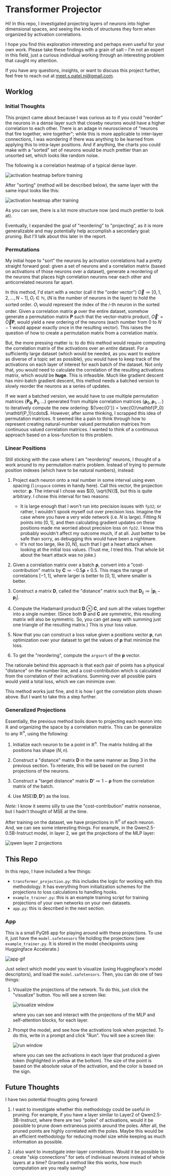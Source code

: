 # Transformer Projector

Hi! In this repo, I investigated projecting layers of neurons into higher dimensional spaces, and seeing the kinds of structures they form when organized by activation correlations.

I hope you find this exploration interesting and perhaps even useful for your own work. Please take these findings with a grain of salt – I'm not an expert in this field, just a curious individual working through an interesting problem that caught my attention.

If you have any questions, insights, or want to discuss this project further, feel free to reach out at [meet.s.patel.nj@gmail.com](mailto:meet.s.patel.nj@gmail.com).

## Worklog

### Initial Thoughts

This project came about because I was curious as to if you could "reorder" the neurons in a dense layer such that closeby neurons would have a higher correlation to each other. There is an adage in neuroscience of "neurons that fire together, wire together"; while this is more applicable to inter-layer connections, I was wondering if there was anything to be learned from applying this to intra-layer positions. And if anything, the charts you could make with a "sorted" set of neurons would be much prettier than an unsorted set, which looks like random noise.

The following is a correlation heatmap of a typical dense layer.

![activation heatmap before training](images/activation_heatmap_before.png)

After "sorting" (method will be described below), the same layer with the same input looks like this:

![activation heatmap after training](images/activation_heatmap_after.png)

As you can see, there is a lot more structure now (and much prettier to look at).

Eventually, I expanded the goal of "reordering" to "projecting", as it is more generalizable and may potentially help accomplish a secondary goal: pruning. But I'll talk about this later in the report.

### Permutations

My initial hope to "sort" the neurons by activation correlations had a pretty straight forward goal: given a set of neurons and a correlation matrix (based on activations of those neurons over a dataset), generate a reordering of the neurons that places high correlation neurons near each other and anticorrelated neurons far apart.

In this method, I'd start with a vector (call it the "order vector") $\vec{O} \coloneqq [0, 1, 2, ..., N-1], O_i \in \mathbb{N}$, ($N$ is the number of neurons in the layer) to hold the sorted order. $O_i$ would represent the index of the $i$-th neuron in the sorted order. Given a correlation matrix $\pmb{\rho}$ over the entire dataset, somehow generate a permutation matrix $\mathbf{P}$ such that the vector-matrix product, $\vec{O}' = \vec{O}\mathbf{P}$, would yield a new ordering of the neurons (each number from $0$ to $N-1$ would appear exactly once in the resulting vector). This raises the question of how to create a permutation matrix from a correlation matrix.

But, the more pressing matter is: to do this method would require computing the correlation matrix of the activations over an *entire* dataset. For a sufficiently large dataset (which would be needed, as you want to explore as diverse of a topic set as possible), you would have to keep track of the activations on each layer of interest for each batch of the dataset. Not only that, you would need to calculate the correlation of the resulting activations matrix, which would be **huge**. This is infeasible. Much like gradient descent has mini-batch gradient descent, this method needs a batched version to slowly reorder the neurons as a series of updates.

If we want a batched version, we would have to use multiple permutation matrices $\{\mathbf{P_0}, \mathbf{P_1}, \dots\}$ generated from multiple correlation matrices $\{\pmb{\rho}_0, \pmb{\rho}_1, \dots\}$ to iteratively compute the new ordering: ${\vec{O'}} = \vec{O}\mathbf{P_0} \mathbf{P_1}\cdots$. However, after some thinking, I scrapped this idea of permutation matrices. It seemed like a pain to think through how to represent creating natural-number valued permutation matrices from continuous valued correlation matrices. I wanted to think of a continuous approach based on a loss-function to this problem.

### Linear Positions

Still sticking with the case where I am "reordering" neurons, I thought of a work around to my permutation matrix problem. Instead of trying to permute position indexes (which have to be natural numbers), instead:

1. Project each neuron onto a real number in some interval using even spacing (`linspace` comes in handy here). Call this vector, the projection vector: $\mathbf{p}$. The interval I chose was $[0, \sqrt{N}]$, but this is quite arbitrary. I chose this interval for two reasons:
    - It is large enough that I won't run into precision issues with `fp32`; or rather, I wouldn't spook myself out over precision loss. Imagine the case where you have a very wide network (i.e. $N$ is large). Fitting $N$ points into $[0, 1]$, and then calculating gradient updates on these positions made me worried about precision loss on `fp32`. I know this probably wouldn't affect my outcome much, if at all. Just better to be safe than sorry, as debugging this would have been a nightmare.
    - It's not too large, like $[0, N]$, such that I get a heart attack when looking at the initial loss values. (Trust me, I tried this. That whole bit about the heart attack was no joke.)

2. Given a correlation matrix over a batch $\pmb{\rho}$, convert into a "cost-contribution" matrix by $\mathbf{C} \coloneqq -0.5 \pmb{\rho} + 0.5$. This maps the range of correlations $[-1, 1]$, where larger is better to $[0, 1]$, where smaller is better.

3. Construct a matrix $\mathbf{D}$, called the "distance" matrix such that $\mathbf{D}_{ij} \coloneqq | \mathbf{p}_i - \mathbf{p}_j |$.
4. Compute the Hadamard product $\mathbf{D} \otimes \mathbf{C}$, and sum all the values together into a single number. (Since both $\mathbf{D}$ and $\mathbf{C}$ are symmetric, this resulting matrix will also be symmetric. So, you can get away with summing just one triangle of the resulting matrix.) This is your loss value.
5. Now that you can construct a loss value given a positions vector $\mathbf{p}$, run optimization over your dataset to get the values of $\mathbf{p}$ that minimize the loss.
6. To get the "reordering", compute the `argsort` of the $\mathbf{p}$ vector.

The rationale behind this approach is that each pair of points has a physical "distance" on the number line, and a cost-contribution which is calculated from the correlation of their activations. Summing over all possible pairs would yield a total loss, which we can minimize over.

This method works just fine, and it is how I got the correlation plots shown above. But I want to take this a step further.

### Generalized Projections

Essentially, the previous method boils down to projecting each neuron into $\mathbb{R}$ and organizing the space by a correlation matrix. This can be generalize to any $\mathbb{R}^n$, using the following:

1. Initialize each neuron to be a point in $\mathbb{R}^n$. The matrix holding all the positions has shape $(N, n)$.

2. Construct a "distance" matrix $\mathbf{D}$ in the same manner as Step 3 in the previous section. To reiterate, this will be based on the current projections of the neurons.

3. Construct a "target distance" matrix $\mathbf{D'} \coloneqq 1 - \pmb{\rho}$ from the correlation matrix of the batch.

4. Use $\text{MSE}(\mathbf{D}, \mathbf{D'})$ as the loss.

*Note:* I know it seems silly to use the "cost-contribution" matrix nonsense, but I hadn't thought of MSE at the time.

After training on the dataset, we have projections in $\mathbb{R}^n$ of each neuron. And, we can see some interesting things. For example, in the Qwen2.5-0.5B-Instruct model, in layer 2, we get the projections of the MLP layer:

![qwen layer 2 projections](images/qwen_layer_2.png)

## This Repo

In this repo, I have included a few things:

- `transformer_projection.py`: this includes the logic for working with this methodology. It has everything from initialization schemes for the projections to loss calculations to handling hooks.
- `example_trainer.py`: this is an example training script for training projections of your own networks on your own datasets.
- `app.py`: this is described in the next section.

### App

This is a small PyQt6 app for playing around with these projections. To use it, just have the `model.safetensors` file holding the projections (see `example_trainer.py`. It is stored in the model checkpoints using Huggingface Accelerate.)

![app gif](images/app_gif.gif)

Just select which model you want to visualize (using Huggingface's model descriptors), and load the `model.safetensors`. Then, you can do one of two things:

1. Visualize the projections of the network.
   To do this, just click the "visualize" button. You will see a screen like:

   ![visualize window](images/app_visualize.png)

    where you can see and interact with the projections of the MLP and self-attention blocks, for each layer.

2. Prompt the model, and see how the activations look when projected.
    To do this, write in a prompt and click "Run". You will see a screen like:

    ![run window](images/app_run.png)

    where you can see the activations in each layer that produced a given token (highlighted in yellow at the bottom). The size of the point is based on the absolute value of the activation, and the color is based on the sign.

## Future Thoughts

I have two potential thoughts going forward:

1. I want to investigate whether this methodology could be useful in pruning. For example, if you have a layer similar to Layer2 of Qwen2.5-3B-Instruct, where there are two "poles" of activations, would it be possible to prune down extraneous points around the poles. After all, the pruned points are highly correlated with the poles. Maybe this would be an efficient methodology for reducing model size while keeping as much information as possible.

2. I also want to investigate inter-layer correlations. Would it be possible to create "skip connections" for sets of indivisual neurons instead of whole layers at a time? Granted a method like this works, how much computation are you really saving?
